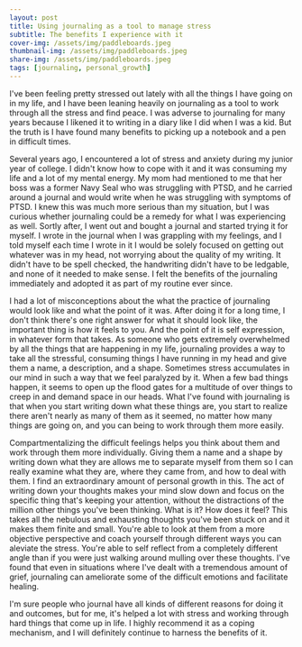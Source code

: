 ```yaml
---
layout: post
title: Using journaling as a tool to manage stress
subtitle: The benefits I experience with it
cover-img: /assets/img/paddleboards.jpeg
thumbnail-img: /assets/img/paddleboards.jpeg
share-img: /assets/img/paddleboards.jpeg
tags: [journaling, personal_growth]
---
```


I've been feeling pretty stressed out lately with all the things I have going on in my life, and I have been leaning heavily on journaling as a tool to work through all the stress and find peace. I was adverse to journaling for many years because I likened it to writing in a diary like I did when I was a kid. But the truth is I have found many benefits to picking up a notebook and a pen in difficult times.

Several years ago, I encountered a lot of stress and anxiety during my junior year of college. I didn't know how to cope with it and it was consuming my life and a lot of my mental energy. My mom had mentioned to me that her boss was a former Navy Seal who was struggling with PTSD, and he carried around a journal and would write when he was struggling with symptoms of PTSD. I knew this was much more serious than my situation, but I was curious whether journaling could be a remedy for what I was experiencing as well. Sortly after, I went out and bought a journal and started trying it for myself. I wrote in the journal when I was grappling with my feelings, and I told myself each time I wrote in it I would be solely focused on getting out whatever was in my head, not worrying about the quality of my writing. It didn't have to be spell checked, the handwriting didn't have to be ledgable, and none of it needed to make sense. I felt the benefits of the journaling immediately and adopted it as part of my routine ever since.

I had a lot of misconceptions about the what the practice of journaling would look like and what the point of it was. After doing it for a long time, I don't think there's one right answer for what it should look like, the important thing is how it feels to you. And the point of it is self expression, in whatever form that takes. As someone who gets extremely overwhelmed by all the things that are happening in my life, journaling provides a way to take all the stressful, consuming things I have running in my head and give them a name, a description, and a shape. Sometimes stress accumulates in our mind in such a way that we feel paralyzed by it. When a few bad things happen, it seems to open up the flood gates for a multitude of over things to creep in and demand space in our heads. What I've found with journaling is that when you start writing down what these things are, you start to realize there aren't nearly as many of them as it seemed, no matter how many things are going on, and you can being to work through them more easily. 

Compartmentalizing the difficult feelings helps you think about them and work through them more individually. Giving them a name and a shape by writing down what they are allows me to separate myself from them so I can really examine what they are, where they came from, and how to deal with them. I find an extraordinary amount of personal growth in this. The act of writing down your thoughts makes your mind slow down and focus on the specific thing that's keeping your attention, without the distractions of the million other things you've been thinking. What is it? How does it feel? This takes all the nebulous and exhausting thoughts you've been stuck on and it makes them finite and small. You're able to look at them from a more objective perspective and coach yourself through different ways you can aleviate the stress. You're able to self reflect from a completely different angle than if you were just walking around mulling over these thoughts. I've found that even in situations where I've dealt with a tremendous amount of grief, journaling can ameliorate some of the difficult emotions and facilitate healing. 

I'm sure people who journal have all kinds of different reasons for doing it and outcomes, but for me, it's helped a lot with stress and working through hard things that come up in life. I highly recommend it as a coping mechanism, and I will definitely continue to harness the benefits of it.
